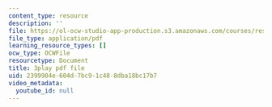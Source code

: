 ```yaml
---
content_type: resource
description: ''
file: https://ol-ocw-studio-app-production.s3.amazonaws.com/courses/res-9-003-brains-minds-and-machines-summer-course-summer-2015/2399904e604d7bc91c488dba18bc17b7_3Mvzp5xvEXA.pdf
file_type: application/pdf
learning_resource_types: []
ocw_type: OCWFile
resourcetype: Document
title: 3play pdf file
uid: 2399904e-604d-7bc9-1c48-8dba18bc17b7
video_metadata:
  youtube_id: null
---
```

